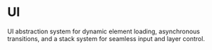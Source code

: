 # UI

UI abstraction system for dynamic element loading, asynchronous transitions, and a stack system for seamless input and layer control.

